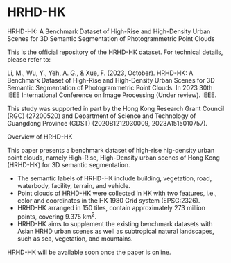 # HRHD-HK
HRHD-HK: A Benchmark Dataset of High-Rise and High-Density Urban Scenes for 3D Semantic Segmentation of Photogrammetric Point Clouds

This is the official repository of the HRHD-HK dataset. For technical details, please refer to:

Li, M., Wu, Y., Yeh, A. G., & Xue, F. (2023, October). HRHD-HK: A Benchmark Dataset of High-Rise and High-Density Urban Scenes for 3D Semantic Segmentation of Photogrammetric Point Clouds. In 2023 30th IEEE International Conference on Image Processing (Under review). IEEE.

This study was supported in part by the Hong Kong Research Grant Council (RGC) (27200520) and Department of Science and Technology of Guangdong Province (GDST) (2020B1212030009, 2023A1515010757).

Overview of HRHD-HK

This paper presents a benchmark dataset of high-rise hig-density urban point clouds, namely High-Rise, High-Density urban scenes of Hong Kong (HRHD-HK) for 3D semantic segmentation.

* The semantic labels of HRHD-HK include building, vegetation, road, waterbody, facility, terrain, and vehicle. 
* Point clouds of HRHD-HK were collected in HK with two features, i.e., color and coordinates in the HK 1980 Grid system (EPSG:2326). 
* HRHD-HK arranged in 150 tiles, contain approximately 273 million points, covering 9.375 km<sup>2</sup>.
* HRHD-HK aims to supplement the existing benchmark datasets with Asian HRHD urban scenes as well as subtropical natural landscapes, such as sea, vegetation, and mountains.

HRHD-HK will be available soon once the paper is online.

